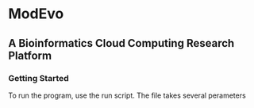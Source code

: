 # ModEvo
## A Bioinformatics Cloud Computing Research Platform

### Getting Started
To run the program, use the run script. The file takes several perameters
